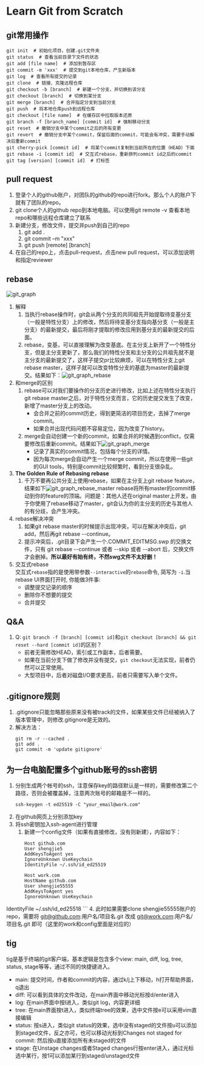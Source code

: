 # Learn Git from Scratch
## git常用操作
```shell
git init  # 初始化项目，创建.git文件夹
git status  # 查看当前目录下文件的状态
git add [file name]  # 添加到暂存区
git commit -m 'xxx'  # 提交到git本地仓库，产生新版本
git log  # 查看所有提交的记录
git clone  # 链接、克隆远程仓库
git checkout -b [branch]  # 新建一个分支，并切换到该分支
git checkout [branch]  # 切换到某分支
git merge [branch]  # 合并指定分支到当前分支
git push  # 将本地仓库push到远程仓库
git checkout [file name]  # 在缓存区中拉取版本还原
git branch -f [branch_name] [commit id]  # 强制移动分支
git reset  # 撤销分支中某个commit之后的所有变更
git revert  # 撤销分支中某个commit，保留后面的commit，可能会有冲突，需要手动解决后重新commit  
git cherry-pick [commit id]  # 将某个commit复制到当前所在的位置（HEAD）下面
git rebase -i [commit id]  # 交互式rebase，重新排列commit id之后的commit
git tag [version] [commit id]  # 打标签
```

## pull request
1. 登录个人的github账户，对团队的github的repo进行fork。那么个人的账户下就有了团队的repo。
2. git clone个人的github repo到本地电脑。可以使用git remote -v 查看本地repo和哪些远程仓库建立了联系
3. 新建分支，修改文件，提交并push到自己的repo
   1. git add . 
   2. git commit –m "xxx" 
   3. git push [remote] [branch]
4. 在自己的repo上，点击pull-request，点击new pull request，可以添加说明和指定reviewer

## rebase
![git_graph](materials/git_tutorial/git_graph.png)
1. 解释
   1. 当执行rebase操作时，git会从两个分支的共同祖先开始提取待变基分支（一般是特性分支）上的修改，然后将待变基分支指向基分支（一般是主分支）的最新提交，最后将刚才提取的修改应用到基分支的最新提交的后面。
   2. rebase，变基，可以直接理解为改变基底。在主分支上新开了一个特性分支，但是主分支更新了，那么我们的特性分支和主分支的公共祖先就不是主分支的最新提交了，这样子提交pr比较麻烦，可以在特性分支上git rebase master，这样子就可以改变特性分支的基底为master的最新提交。结果如下：![git_graph_rebase](materials/git_tutorial/git_graph_rebase.png)
2. 和merge的区别
   1. rebase可以对我们要操作的分支历史进行修改，比如上述在特性分支执行git rebase master之后，对于特性分支而言，它的历史提交发生了改变，新增了master分支上的改动。
      * 会合并之前的commit历史，得到更简洁的项目历史，去掉了merge commit。
      * 如果合并出现代码问题不容易定位，因为改变了history。
   2. merge会自动创建一个新的commit，如果合并的时候遇到conflict，仅需要修改后重新commit。结果如下![git_graph_merge](materials/git_tutorial/git_graph_merge.png)
      * 记录了真实的commit情况，包括每个分支的详情。
      * 因为每次merge会自动产生一个merge commit，所以在使用一些git的GUI tools，特别是commit比较频繁时，看到分支很杂乱。
3. **The Golden Rule of Rebasing rebase**
   1. 千万不要再公共分支上使用rebase，如果在主分支上git rebase feature，结果如下![git_graph_rebase_master](materials/git_tutorial/git_graph_rebase_master.png) rebase将所有master的commit移动到你的feature的顶端。问题是：其他人还在original master上开发，由于你使用了rebase移动了master，git会认为你的主分支的历史与其他人的有分歧，会产生冲突。
4. rebase解决冲突
   1. 如果git rebase master的时候提示出现冲突，可以在解决冲突后，git add，然后再git rebase --continue。
   2. 提示冲突后，.git目录下会产生一个.COMMIT_EDITMSG.swp 的交换文件，只有 git rebase --continue 或者 --skip 或者 --abort 后，交换文件才会删掉。**所以最好有始有终，不然swg文件不太好删！**
5. 交互式rebase  
交互式```rebase```指的是使用带参数```--interactive```的```rebase```命令, 简写为 ```-i```.当 rebase UI界面打开时, 你能做3件事:  
   * 调整提交记录的顺序
   * 删除你不想要的提交
   * 合并提交

## Q&A
1. Q: ```git branch -f [branch] [commit id]```和```git checkout [branch] && git reset --hard [commit id]```的区别？   
   * 前者无需修改HEAD，索引或工作副本，后者需要。
   * 如果在当前分支下做了修改并没有提交，```git checkout```无法实现，前者仍然可以正常使用。
   * 大型项目中，后者对磁盘I/O要求更高，前者只需要写入单个文件。

## .gitignore规则
1. .gitignore只能忽略那些原来没有被track的文件，如果某些文件已经被纳入了版本管理中，则修改.gitignore是无效的。
2. 解决方法：
   ```shell
   git rm -r --cached .
   git add .
   git commit -m 'update gitignore'
   ```


## 为一台电脑配置多个github账号的ssh密钥
1. 分别生成两个帐号的ssh，注意保存key的路径默认是一样的，需要修改第二个路径，否则会被覆盖掉，注意两次账号的邮箱是不一样的。
   ```shell
   ssh-keygen -t ed25519 -C "your_email@work.com"
   ```
2. 在github网页上分别添加key
3. 将ssh密钥加入ssh-agent进行管理
   1. 新建一个config文件（如果有直接修改，没有则新建），内容如下：
        ```shell
        Host github.com
		User shengjie5
		AddKeysToAgent yes
		IgnoreUnknown UseKeychain
		IdentityFile ~/.ssh/id_ed25519
	 
		Host work.com
		HostName github.com
		User shengjie55555
		AddKeysToAgent yes
		IgnoreUnknown UseKeychain
IdentityFile ~/.ssh/id_ed25518
        ```
4. 此时如果需要clone shengjie55555账户的repo，需要将 git@github.com:用户名/项目名.git 改成 git@work.com:用户名/项目名.git 即可（这里的work和config里面是对应的）

## tig
tig是基于终端的git客户端，基本逻辑是包含多个view: main, diff, log, tree, status, stage等等，通过不同的快捷键进入。
* main: 提交时间，作者和commit的内容，通过k/j上下移动，h打开帮助界面，q退出
* diff: 可以看到具体的文件改动，在main界面中移动光标按d/enter进入
* log: 在main界面中按l进入，类似git log，内容更详细
* tree: 在main界面按t进入，类似终端tree的效果，选中文件按e可以采用vim直接编辑
* status: 按s进入，类似git status的效果，选中没有staged的文件按u可以添加到staged文件，反之亦可，也可以移动光标到Changes not staged for commit: 然后按u直接添加所有未staged的文件
* stage: 在Unstage changes或者Staged changes行按enter进入，通过光标选中某行，按1可以添加某行到staged/unstaged文件
